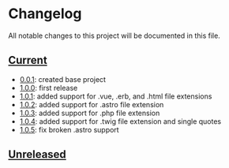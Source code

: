 # Changelog

All notable changes to this project will be documented in this file.

## [Current]

- [0.0.1]: created base project
- [1.0.0]: first release
- [1.0.1]: added support for .vue, .erb, and .html file extensions
- [1.0.2]: added support for .astro file extension
- [1.0.3]: added support for .php file extension
- [1.0.4]: added support for .twig file extension and single quotes
- [1.0.5]: fix broken .astro support

## [Unreleased]

[current]: https://github.com/jonthemonke/tw-break/tree/1.0.5
[unreleased]: https://github.com/jonthemonke/tw-break
[0.0.1]: https://github.com/jonthemonke/tw-break/tree/0.0.1
[1.0.0]: https://github.com/jonthemonke/tw-break/tree/1.0.0
[1.0.1]: https://github.com/jonthemonke/tw-break/tree/1.0.1
[1.0.2]: https://github.com/jonthemonke/tw-break/tree/1.0.2
[1.0.3]: https://github.com/jonthemonke/tw-break/tree/1.0.3
[1.0.4]: https://github.com/jonthemonke/tw-break/tree/1.0.4
[1.0.5]: https://github.com/jonthemonke/tw-break/tree/1.0.5
